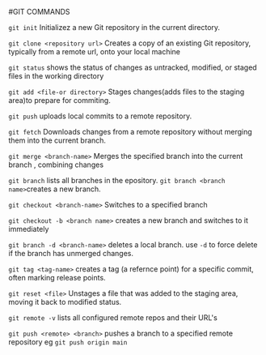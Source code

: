 #GIT COMMANDS

`git init`
Initializez a new Git repository in the current directory.

`git clone <repository url>`
Creates a copy of an existing Git repository, typically from a remote url, onto your local machine

`git status`
shows the status of changes as untracked, modified, or staged files in the working directory

`git add <file-or directory>`
Stages changes(adds files to the staging area)to prepare for commiting.

`git push`
uploads local commits to a remote repository.

`git fetch`
Downloads changes from a remote repository without merging them into the current branch.

`git merge <branch-name>`
Merges the specified branch into the current branch , combining changes

`git branch`
lists all branches in the epository.
`git branch <branch name>`creates a new branch.

`git checkout <branch-name>`
Switches to a specified branch

`git checkout -b <branch name>`
creates a new branch and switches to it immediately

`git branch -d <branch-name>`
deletes a local branch. use `-d` to force delete if the branch has unmerged changes.

`git tag <tag-name>`
creates a tag (a refernce point) for a specific commit, often marking release points.

`git reset <file>`
Unstages a file that was added to the staging area, moving it back to modified status.

`git remote -v`
lists all configured remote repos and their URL's

`git push <remote> <branch>`
pushes a branch to a specified remote repository eg `git push origin main`
